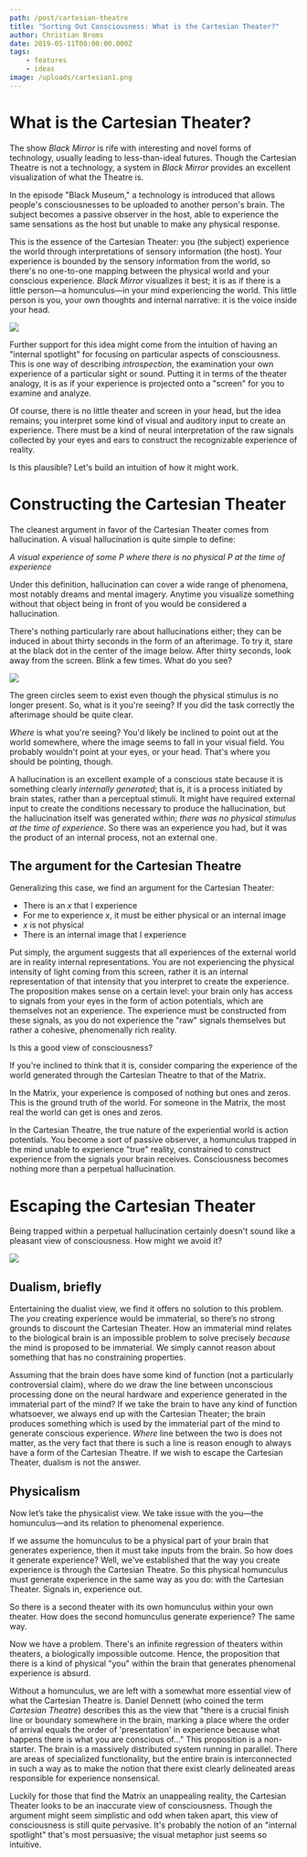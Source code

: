 ```yaml
---
path: /post/cartesian-theatre
title: "Sorting Out Consciousness: What is the Cartesian Theater?"
author: Christian Broms
date: 2019-05-11T00:00:00.000Z
tags:
    - features
    - ideas
image: /uploads/cartesian1.png
---
```


# What is the Cartesian Theater?

The show _Black Mirror_ is rife with interesting and novel forms of technology, usually leading to less-than-ideal futures. Though the Cartesian Theatre is not a technology, a system in _Black Mirror_ provides an excellent visualization of what the Theatre is.

In the episode "Black Museum," a technology is introduced that allows people's consciousnesses to be uploaded to another person's brain. The subject becomes a passive observer in the host, able to experience the same sensations as the host but unable to make any physical response.

This is the essence of the Cartesian Theater: you (the subject) experience the world through interpretations of sensory information (the host). Your experience is bounded by the sensory information from the world, so there's no one-to-one mapping between the physical world and your conscious experience. _Black Mirror_ visualizes it best; it is as if there is a little person—a homunculus—in your mind experiencing the world. This little person is you, your own thoughts and internal narrative: it is the voice inside your head.

![](/uploads/cartesian3.png " ")

Further support for this idea might come from the intuition of having an "internal spotlight" for focusing on particular aspects of consciousness. This is one way of describing _introspection_, the examination your own experience of a particular sight or sound. Putting it in terms of the theater analogy, it is as if your experience is projected onto a "screen" for you to examine and analyze.

Of course, there is no little theater and screen in your head, but the idea remains; you interpret some kind of visual and auditory input to create an experience. There must be a kind of neural interpretation of the raw signals collected by your eyes and ears to construct the recognizable experience of reality.

Is this plausible? Let's build an intuition of how it might work.

# Constructing the Cartesian Theater

The cleanest argument in favor of the Cartesian Theater comes from hallucination. A visual hallucination is quite simple to define:

_A visual experience of some P where there is no physical P at the time of experience_

Under this definition, hallucination can cover a wide range of phenomena, most notably dreams and mental imagery. Anytime you visualize something without that object being in front of you would be considered a hallucination.

There's nothing particularly rare about hallucinations either; they can be induced in about thirty seconds in the form of an afterimage. To try it, stare at the black dot in the center of the image below. After thirty seconds, look away from the screen. Blink a few times. What do you see?

![](/uploads/afterimage.jpg " ")

The green circles seem to exist even though the physical stimulus is no longer present. So, what is it you're seeing? If you did the task correctly the afterimage should be quite clear.

_Where_ is what you're seeing? You'd likely be inclined to point out at the world somewhere, where the image seems to fall in your visual field. You probably wouldn't point at your eyes, or your head. That's where you should be pointing, though.

A hallucination is an excellent example of a conscious state because it is something clearly _internally generated_; that is, it is a process initiated by brain states, rather than a perceptual stimuli. It might have required external input to create the conditions necessary to produce the hallucination, but the hallucination itself was generated within; _there was no physical stimulus at the time of experience_. So there was an experience you had, but it was the product of an internal process, not an external one.

## The argument for the Cartesian Theatre

Generalizing this case, we find an argument for the Cartesian Theater:

-   There is an _x_ that I experience
-   For me to experience _x_, it must be either physical or an internal image
-   _x_ is not physical
-   There is an internal image that I experience

Put simply, the argument suggests that all experiences of the external world are in reality internal representations. You are not experiencing the physical intensity of light coming from this screen, rather it is an internal representation of that intensity that you interpret to create the experience. The proposition makes sense on a certain level: your brain only has access to signals from your eyes in the form of action potentials, which are themselves not an experience. The experience must be constructed from these signals, as you do not experience the "raw" signals themselves but rather a cohesive, phenomenally rich reality.

Is this a good view of consciousness?

If you're inclined to think that it is, consider comparing the experience of the world generated through the Cartesian Theatre to that of the Matrix.

In the Matrix, your experience is composed of nothing but ones and zeros. This is the ground truth of the world. For someone in the Matrix, the most real the world can get is ones and zeros.

In the Cartesian Theatre, the true nature of the experiential world is action potentials. You become a sort of passive observer, a homunculus trapped in the mind unable to experience "true" reality, constrained to construct experience from the signals your brain receives. Consciousness becomes nothing more than a perpetual hallucination.

# Escaping the Cartesian Theater

Being trapped within a perpetual hallucination certainly doesn't sound like a pleasant view of consciousness. How might we avoid it?

![](/uploads/cartesian2.png " ")

## Dualism, briefly

Entertaining the dualist view, we find it offers no solution to this problem. The _you_ creating experience would be immaterial, so there’s no strong grounds to discount the Cartesian Theater. How an immaterial mind relates to the biological brain is an impossible problem to solve precisely _because_ the mind is proposed to be immaterial. We simply cannot reason about something that has no constraining properties.

Assuming that the brain does have some kind of function (not a particularly controversial claim), where do we draw the line between unconscious processing done on the neural hardware and experience generated in the immaterial part of the mind? If we take the brain to have any kind of function whatsoever, we always end up with the Cartesian Theater; the brain produces something which is used by the immaterial part of the mind to generate conscious experience. _Where_ line between the two is does not matter, as the very fact that there is such a line is reason enough to always have a form of the Cartesian Theatre. If we wish to escape the Cartesian Theater, dualism is not the answer.

## Physicalism

Now let’s take the physicalist view. We take issue with the you—the homunculus—and its relation to phenomenal experience.

If we assume the homunculus to be a physical part of your brain that generates experience, then it must take inputs from the brain. So how does it generate experience? Well, we've established that the way you create experience is through the Cartesian Theatre. So this physical homunculus must generate experience in the same way as you do: with the Cartesian Theater. Signals in, experience out.

So there is a second theater with its own homunculus within your own theater. How does the second homunculus generate experience? The same way.

Now we have a problem. There's an infinite regression of theaters within theaters, a biologically impossible outcome. Hence, the proposition that there is a kind of physical "you" within the brain that generates phenomenal experience is absurd.

Without a homunculus, we are left with a somewhat more essential view of what the Cartesian Theatre is. Daniel Dennett (who coined the term _Cartesian Theatre_) describes this as the view that "there is a crucial finish line or boundary somewhere in the brain, marking a place where the order of arrival equals the order of 'presentation' in experience because what happens there is what you are conscious of..." This proposition is a non-starter. The brain is a massively distributed system running in parallel. There are areas of specialized functionality, but the entire brain is interconnected in such a way as to make the notion that there exist clearly delineated areas responsible for experience nonsensical.

Luckily for those that find the Matrix an unappealing reality, the Cartesian Theater looks to be an inaccurate view of consciousness. Though the argument might seem simplistic and odd when taken apart, this view of consciousness is still quite pervasive. It's probably the notion of an "internal spotlight" that's most persuasive; the visual metaphor just seems so intuitive.

